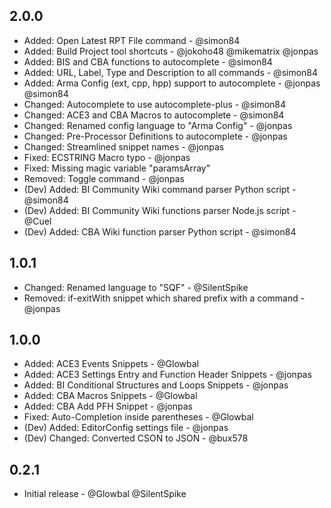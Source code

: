 ## 2.0.0
- Added: Open Latest RPT File command - @simon84
- Added: Build Project tool shortcuts - @jokoho48 @mikematrix @jonpas
- Added: BIS and CBA functions to autocomplete - @simon84
- Added: URL, Label, Type and Description to all commands - @simon84
- Added: Arma Config (ext, cpp, hpp) support to autocomplete - @jonpas @simon84
- Changed: Autocomplete to use autocomplete-plus - @simon84
- Changed: ACE3 and CBA Macros to autocomplete - @simon84
- Changed: Renamed config language to "Arma Config" - @jonpas
- Changed: Pre-Processor Definitions to autocomplete - @jonpas
- Changed: Streamlined snippet names - @jonpas
- Fixed: ECSTRING Macro typo - @jonpas
- Fixed: Missing magic variable "paramsArray"
- Removed: Toggle command - @jonpas
- (Dev) Added: BI Community Wiki command parser Python script - @simon84
- (Dev) Added: BI Community Wiki functions parser Node.js script - @Cuel
- (Dev) Added: CBA Wiki function parser Python script - @simon84

## 1.0.1
- Changed: Renamed language to "SQF" - @SilentSpike
- Removed: if-exitWith snippet which shared prefix with a command - @jonpas

## 1.0.0
- Added: ACE3 Events Snippets - @Glowbal
- Added: ACE3 Settings Entry and Function Header Snippets - @jonpas
- Added: BI Conditional Structures and Loops Snippets - @jonpas
- Added: CBA Macros Snippets - @Glowbal
- Added: CBA Add PFH Snippet - @jonpas
- Fixed: Auto-Completion inside parentheses - @Glowbal
- (Dev) Added: EditorConfig settings file - @jonpas
- (Dev) Changed: Converted CSON to JSON - @bux578

## 0.2.1
- Initial release - @Glowbal @SilentSpike
